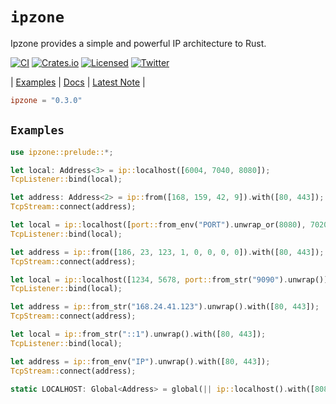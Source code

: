 # **`ipzone`**

Ipzone provides a simple and powerful IP architecture to Rust.

[![CI][ci-badge]][ci-url]
[![Crates.io][crates-badge]][crates-url]
[![Licensed][license-badge]][license-url]
[![Twitter][twitter-badge]][twitter-url]

[ci-badge]: https://github.com/just-do-halee/ipzone/actions/workflows/ci.yml/badge.svg
[crates-badge]: https://img.shields.io/crates/v/ipzone.svg?labelColor=383636
[license-badge]: https://img.shields.io/crates/l/ipzone?labelColor=383636
[twitter-badge]: https://img.shields.io/twitter/follow/do_halee?style=flat&logo=twitter&color=4a4646&labelColor=333131&label=just-do-halee
[ci-url]: https://github.com/just-do-halee/ipzone/actions
[twitter-url]: https://twitter.com/do_halee
[crates-url]: https://crates.io/crates/ipzone
[license-url]: https://github.com/just-do-halee/ipzone

| [Examples](./examples/) | [Docs](https://docs.rs/ipzone) | [Latest Note](./CHANGELOG.md) |

```toml
ipzone = "0.3.0"
```

## **`Examples`**

```rust
use ipzone::prelude::*;

let local: Address<3> = ip::localhost([6004, 7040, 8080]);
TcpListener::bind(local);

let address: Address<2> = ip::from([168, 159, 42, 9]).with([80, 443]);
TcpStream::connect(address);

let local = ip::localhost([port::from_env("PORT").unwrap_or(8080), 7020, 2020]);
TcpListener::bind(local);

let address = ip::from([186, 23, 123, 1, 0, 0, 0, 0]).with([80, 443]);
TcpStream::connect(address);

let local = ip::localhost([1234, 5678, port::from_str("9090").unwrap());
TcpListener::bind(local);

let address = ip::from_str("168.24.41.123").unwrap().with([80, 443]);
TcpStream::connect(address);

let local = ip::from_str("::1").unwrap().with([80, 443]);
TcpListener::bind(local);

let address = ip::from_env("IP").unwrap().with([80, 443]);
TcpStream::connect(address);

static LOCALHOST: Global<Address> = global(|| ip::localhost().with([8080]));
```

